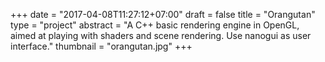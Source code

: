+++
date = "2017-04-08T11:27:12+07:00"
draft = false
title = "Orangutan"
type = "project"
abstract = "A C++ basic rendering engine in OpenGL, aimed at playing with shaders and scene rendering. Use nanogui as user interface."
thumbnail = "orangutan.jpg"
+++


